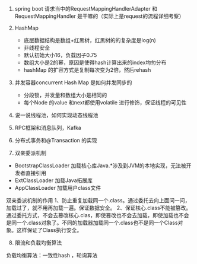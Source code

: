
1. spring boot 请求当中的RequestMappingHandlerAdapter 和RequestMappingHandler 是干嘛的（实际上是request的流程详细考察）

2. HashMap 
    - 底层数据结构是数组+红黑树，红黑树的的复杂度是log(n)
    - 非线程安全
    - 默认初始大小16，负载因子0.75
    - 数组大小是2的幂，原因是使得hash计算出来的index均匀分布
    - hashMap 的扩容方式是复制每次变为2倍，然后rehash


3. 并发容器concurrent Hash Map 是如何并发同步的
    - 分段锁，并发量和数组大小是相同的
    - 每个Node 的value 和next都使用volatile 进行修饰，保证线程的可见性

4. 说一说线程池，如何实现动态线程池

5. RPC框架和消息队列，Kafka

6. 分布式事务和@Transaction 的实现

7. 双亲委派机制

 - BootstrapClassLoader 加载核心库Java.*涉及到JVM的本地实现，无法被开发者直接引用
 - ExtClassLoader   加载Java拓展库
 - AppClassLoader   加载用户class文件

 双亲委派机制的作用
    1、防止重复加载同一个.class。通过委托去向上面问一问，加载过了，就不用再加载一遍。保证数据安全。
    2、保证核心.class不能被篡改。通过委托方式，不会去篡改核心.clas，即使篡改也不会去加载，即使加载也不会是同一个.class对象了。不同的加载器加载同一个.class也不是同一个Class对象。这样保证了Class执行安全。


8. 限流和负载均衡算法

负载均衡算法：一致性hash ，轮询算法

